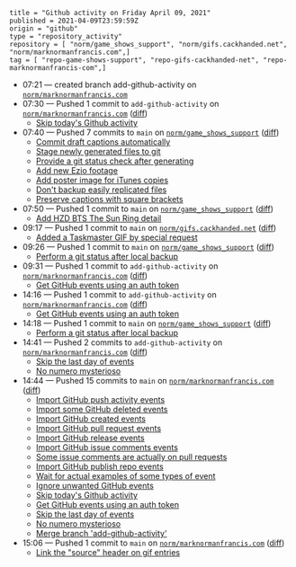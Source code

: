 ```
title = "Github activity on Friday April 09, 2021"
published = 2021-04-09T23:59:59Z
origin = "github"
type = "repository_activity"
repository = [ "norm/game_shows_support", "norm/gifs.cackhanded.net", "norm/marknormanfrancis.com",]
tag = [ "repo-game-shows-support", "repo-gifs-cackhanded-net", "repo-marknormanfrancis-com",]
```

* 07:21 — created branch add-github-activity on [`norm/marknormanfrancis.com`](https://github.com/norm/marknormanfrancis.com)
* 07:30 — Pushed 1 commit to `add-github-activity` on [`norm/marknormanfrancis.com`](https://github.com/norm/marknormanfrancis.com) ([diff](https://github.com/norm/marknormanfrancis.com/compare/49f8beac6633d8727558625f3c5b3539e194e936..a96a7ab59354b057e7ff9e98210daf51dc740e8d))
  * [Skip today's Github activity](https://github.com/norm/marknormanfrancis.com/commit/a96a7ab59354b057e7ff9e98210daf51dc740e8d)
* 07:40 — Pushed 7 commits to `main` on [`norm/game_shows_support`](https://github.com/norm/game_shows_support) ([diff](https://github.com/norm/game_shows_support/compare/95c9ec2b2cfcc29783400c663e2b6d4d134a471c..24d04c0883731cfaf8deaea21c45cb903f048054))
  * [Commit draft captions automatically](https://github.com/norm/game_shows_support/commit/f6505998d6dba4475b5664b1cd56977a45460db9)
  * [Stage newly generated files to git](https://github.com/norm/game_shows_support/commit/5199ef452b932da3bd56c3fe3722d8020e0dabfc)
  * [Provide a git status check after generating](https://github.com/norm/game_shows_support/commit/7649d4639540a2c4a86d9f796f3110701ad31a29)
  * [Add new Ezio footage](https://github.com/norm/game_shows_support/commit/d939465c0bfa47663edbd4be58cd97a86b8cfe52)
  * [Add poster image for iTunes copies](https://github.com/norm/game_shows_support/commit/07a849fbfdc48c09d643b774a040ec394f86c662)
  * [Don't backup easily replicated files](https://github.com/norm/game_shows_support/commit/77c87a41d1ed6537e417bec6a3c20cc183102fe0)
  * [Preserve captions with square brackets](https://github.com/norm/game_shows_support/commit/24d04c0883731cfaf8deaea21c45cb903f048054)
* 07:50 — Pushed 1 commit to `main` on [`norm/game_shows_support`](https://github.com/norm/game_shows_support) ([diff](https://github.com/norm/game_shows_support/compare/24d04c0883731cfaf8deaea21c45cb903f048054..f38091684f534200c7ecc8c2102904891eec81bf))
  * [Add HZD BTS The Sun Ring detail](https://github.com/norm/game_shows_support/commit/f38091684f534200c7ecc8c2102904891eec81bf)
* 09:17 — Pushed 1 commit to `main` on [`norm/gifs.cackhanded.net`](https://github.com/norm/gifs.cackhanded.net) ([diff](https://github.com/norm/gifs.cackhanded.net/compare/1b81bffe05b5dcc1ac048b7f7476503da7d62529..3b67cbce4ffc1f7f5fdf9dee0e4786afe9a770df))
  * [Added a Taskmaster GIF by special request](https://github.com/norm/gifs.cackhanded.net/commit/3b67cbce4ffc1f7f5fdf9dee0e4786afe9a770df)
* 09:26 — Pushed 1 commit to `main` on [`norm/game_shows_support`](https://github.com/norm/game_shows_support) ([diff](https://github.com/norm/game_shows_support/compare/f38091684f534200c7ecc8c2102904891eec81bf..51e63c79daed8f57805cab7e6e0560b3f36b1850))
  * [Perform a git status after local backup](https://github.com/norm/game_shows_support/commit/51e63c79daed8f57805cab7e6e0560b3f36b1850)
* 09:31 — Pushed 1 commit to `add-github-activity` on [`norm/marknormanfrancis.com`](https://github.com/norm/marknormanfrancis.com) ([diff](https://github.com/norm/marknormanfrancis.com/compare/a96a7ab59354b057e7ff9e98210daf51dc740e8d..d355f8ea7e36d4e60cd278360200953ff242073e))
  * [Get GitHub events using an auth token](https://github.com/norm/marknormanfrancis.com/commit/d355f8ea7e36d4e60cd278360200953ff242073e)
* 14:16 — Pushed 1 commit to `add-github-activity` on [`norm/marknormanfrancis.com`](https://github.com/norm/marknormanfrancis.com) ([diff](https://github.com/norm/marknormanfrancis.com/compare/d355f8ea7e36d4e60cd278360200953ff242073e..caf6e35ba9c26f22f29f787bbbde85b96de0f773))
  * [Get GitHub events using an auth token](https://github.com/norm/marknormanfrancis.com/commit/caf6e35ba9c26f22f29f787bbbde85b96de0f773)
* 14:18 — Pushed 1 commit to `main` on [`norm/game_shows_support`](https://github.com/norm/game_shows_support) ([diff](https://github.com/norm/game_shows_support/compare/51e63c79daed8f57805cab7e6e0560b3f36b1850..ea683c558d5e95050315260ae6ca74bc53cf1276))
  * [Perform a git status after local backup](https://github.com/norm/game_shows_support/commit/ea683c558d5e95050315260ae6ca74bc53cf1276)
* 14:41 — Pushed 2 commits to `add-github-activity` on [`norm/marknormanfrancis.com`](https://github.com/norm/marknormanfrancis.com) ([diff](https://github.com/norm/marknormanfrancis.com/compare/caf6e35ba9c26f22f29f787bbbde85b96de0f773..45e1ddef637c6ce729b74acaf05dbc0ba7500e18))
  * [Skip the last day of events](https://github.com/norm/marknormanfrancis.com/commit/b42fdbfdfce6099a2fdd4551fdc67b70d2c06710)
  * [No numero mysterioso](https://github.com/norm/marknormanfrancis.com/commit/45e1ddef637c6ce729b74acaf05dbc0ba7500e18)
* 14:44 — Pushed 15 commits to `main` on [`norm/marknormanfrancis.com`](https://github.com/norm/marknormanfrancis.com) ([diff](https://github.com/norm/marknormanfrancis.com/compare/3bd62e0d6bdefad8f3b6e88440c99a79255ee847..0e21283e3f998fd0bf460812a3c352f4b5778efa))
  * [Import GitHub push activity events](https://github.com/norm/marknormanfrancis.com/commit/eb6e74231ddc22a7e36c68af325f7b36a3ba9a7d)
  * [Import some GitHub deleted events](https://github.com/norm/marknormanfrancis.com/commit/0dd12f6cc8124fdebee75fc8065e375c7c432050)
  * [Import GitHub created events](https://github.com/norm/marknormanfrancis.com/commit/44ad0af654a27316a7ec0063d9fe16c9ebb9c635)
  * [Import GitHub pull request events](https://github.com/norm/marknormanfrancis.com/commit/ef1be1137be2342db04f5554b900137d21bc1b19)
  * [Import GitHub release events](https://github.com/norm/marknormanfrancis.com/commit/15566edd78185464a3c6d06e4665d5a1f48d77f5)
  * [Import GitHub issue comments events](https://github.com/norm/marknormanfrancis.com/commit/ed2ca1090bf2e680704769cbe8f5a45ffeb5f8de)
  * [Some issue comments are actually on pull requests](https://github.com/norm/marknormanfrancis.com/commit/916f4acd274913ff1aa75077c1e92322e97afc48)
  * [Import GitHub publish repo events](https://github.com/norm/marknormanfrancis.com/commit/2d10cde545de8b8f8b2e41888182a2ce76dbf494)
  * [Wait for actual examples of some types of event](https://github.com/norm/marknormanfrancis.com/commit/4003c89f53de97d71c4d004dbfc2229ed435bead)
  * [Ignore unwanted GitHub events](https://github.com/norm/marknormanfrancis.com/commit/49f8beac6633d8727558625f3c5b3539e194e936)
  * [Skip today's Github activity](https://github.com/norm/marknormanfrancis.com/commit/a96a7ab59354b057e7ff9e98210daf51dc740e8d)
  * [Get GitHub events using an auth token](https://github.com/norm/marknormanfrancis.com/commit/caf6e35ba9c26f22f29f787bbbde85b96de0f773)
  * [Skip the last day of events](https://github.com/norm/marknormanfrancis.com/commit/b42fdbfdfce6099a2fdd4551fdc67b70d2c06710)
  * [No numero mysterioso](https://github.com/norm/marknormanfrancis.com/commit/45e1ddef637c6ce729b74acaf05dbc0ba7500e18)
  * [Merge branch 'add-github-activity'](https://github.com/norm/marknormanfrancis.com/commit/0e21283e3f998fd0bf460812a3c352f4b5778efa)
* 15:06 — Pushed 1 commit to `main` on [`norm/marknormanfrancis.com`](https://github.com/norm/marknormanfrancis.com) ([diff](https://github.com/norm/marknormanfrancis.com/compare/0e21283e3f998fd0bf460812a3c352f4b5778efa..7be7694dbad9644644f6709220a8189d999cabff))
  * [Link the "source" header on gif entries](https://github.com/norm/marknormanfrancis.com/commit/7be7694dbad9644644f6709220a8189d999cabff)
